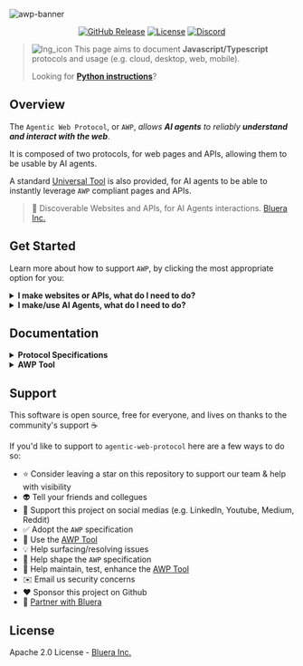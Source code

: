 ![awp-banner](https://fasplnlepuuumfjocrsu.supabase.co/storage/v1/object/public/web-assets//awp-banner-rsmrx.png)

<p align="center">
    <a href="https://github.com/blueraai/agentic-web-protocol/releases"><img alt="GitHub Release" src="https://img.shields.io/github/release/blueraai/agentic-web-protocol.svg?color=1c4afe"></a>
    <a href="https://github.com/blueraai/agentic-web-protocol/blob/main/LICENSE"><img alt="License" src="https://img.shields.io/github/license/blueraai/agentic-web-protocol.svg?color=00bf49"></a>
    <a href="https://discord.gg/7g9SrEc5yT"><img alt="Discord" src="https://img.shields.io/badge/Join-Discord-7289DA?logo=discord&logoColor=white&color=4911ff"></a>
</p>

> ![lng_icon](https://fasplnlepuuumfjocrsu.supabase.co/storage/v1/object/public/web-assets//icons8-javascript-16.png) This page aims to document **Javascript/Typescript** protocols and usage (e.g. cloud, desktop, web, mobile).
>
> Looking for [**Python instructions**](https://github.com/blueraai/agentic-web-protocol/blob/main/README.md)?

## Overview

The `Agentic Web Protocol`, or `AWP`, *allows **AI agents** to reliably **understand and interact with the web***.

It is composed of two protocols, for web pages and APIs, allowing them to be usable by AI agents.

A standard [Universal Tool](https://github.com/blueraai/universal-intelligence) is also provided, for AI agents to be able to instantly leverage `AWP` compliant pages and APIs.

> 🤖 Discoverable Websites and APIs, for AI Agents interactions. [Bluera Inc.](https://bluera.ai)

## Get Started

Learn more about how to support `AWP`, by clicking the most appropriate option for you:
<details>
<summary><strong style="display: inline; cursor: pointer; margin: 0; padding: 0;">I make websites or APIs, what do I need to do?</strong></summary>

##### Websites

- See the `AWP` *Protocol Specifications* below, and familiarize yourself with the standard `ai` parameters
- Add the appropriate `ai` parameters to your website.

> 🎉 Your website can be reliably used by any AI agent!

##### APIs

- See the `AWP` *Protocol Specifications* below, and familiarize yourself with the standard `/ai-handshake` endpoint
- Add the standard `/ai-handshake` endpoint to your API.

> 🎉 Your API can be reliably used by any AI agent!

</details>

<details>
<summary><strong style="display: inline; cursor: pointer; margin: 0; padding: 0;">I make/use AI Agents, what do I need to do?</strong></summary>
<br>

- See the `AWP` *Tool* below, and familiarize yourself with its `parseHtml` and `parseApi` methods.
- Add the `AWP` *Tool* to your AI Agent.

> 🎉 Your AI agent can now reliably use any `AWP` compliant websites or APIs!

</details>

## Documentation

<details>
<summary><strong style="display: inline; cursor: pointer; margin: 0; padding: 0;">Protocol Specifications</strong></summary>

## Protocol Specifications

### Web pages

#### Introduction

> ##### The Challenge of Web Interactivity for AI Agents
>
> Without information about what a web page is for, how it is structured, what features it provides, and how to interact with it, an AI agent has to figure out everything on its own.
>
> This is commonly done through scrappers and/or vision models aimed at guessing what the agent sees.
>
> Websites being diverse, complex, dynamic, Javascript-heavy and often moslty made of generic `<div>`s, this exercise commonly leads to unreliable parsing and broken/unintended interactions.
>
> Intelligent agents need richer semantic hints to parse and interact with these pages reliably.

The premise of `AWP` is simple: **include standard information in the HTML page** itself, for **any agent to be able to reliably understand and interact** with it.

For an agent to so, the following information needs to be attached to *meaninful* and/or *interactive* HTML tags:

1. A `description`, for it to know what it is.
2. A list of possible `interactions`, for it to know what to do.
3. A list of `prerequisites`, for it to know what to do prior to interacting.
4. A list of subsequent `features`, for it to know what those interactions lead to.

Additional optional information such as `states`, or established *accessibility* parameters (eg. `role`, `aria-*`) may also be used to complement the agent's understanding of the page.

#### Contract

Let's start with a simple example. Your agent just found this website by crawling the web:

```html
<html>
  <body>
    <form>
      This site uses cookies
      <button>Configure</button>
    </form>
    <form>
      <h1> Website name </h1>
      <label> What's next? </label>
      <input
        type="text"
        name="destination"
        required
        minlength="3"
        maxlength="30"/>
      <div>
        <button disabled> -> </button>
        <button> Back </button>
      </div>
    </form>
  </body>
</html>
```

It now needs to *understand what it is for*, to know if it can be used to answer your query, and if so, *how to interact* with it?

For all reasons described above, this often becomes a difficult and error-prone task —leading to unintended behaviors and imparing the agent's ability to act reliably on our behalf.

With `AWP`, this information is now declared in the HTML itself, through standard ***optional*** `ai-*` attributes.

```html
<html ai-description="Travel site to book flights and trains">
  <body>
    <form>
      This site uses cookies
      <button>Configure</button>
    </form>
    <form ai-description="Form to book a flight">
      <h1>
        Website name
      </h1>
      <label>
        What's next?
      </label>
      <input
        ai-ref="<input-ai-ref>"
        ai-description="Form input where to enter the destination"
        ai-interactions="input: enables the form confirmation button, given certain constraints;"
        type="text"
        name="destination"
        required
        minlength="3"
        maxlength="30"/>
      <div>
        <button
          ai-description="Confirmation button to proceed with booking a flight"
          ai-interactions="click: proceed; hover: diplay additonal information about possible flights;"
          ai-prerequisite-click="<input-ai-ref>: input destination;"
          ai-next-click="list of available flights; book a flight; login;"
          disabled>
          ->
        </button>
        <button
          ai-description="Cancel button to get back to the home page"
          ai-interactions="click: dismiss form and return to home page;"
          ai-next-click="access forms to book trains; access forms to book flights;">
          Back
        </button>
      </div>
    </form>
  </body>
</html>
```

> The web app can now be reliably **understood and used by *any* AI agents** 🙌

##### Standard Parameters

| Parameter | Description | Requirement |
|--------|-------------|----------|
| `ai-description` | A natural language description for agents to know what the element is | • Meaningful Element: `required`<br>• Interactive Element: `required`<br>• Other Element: `absent` |
| `ai-interactions` | A list of possible interactions, for agents to know what to do with the element<br><br>Format:<br><br>`<interaction>: <behavior>; <interaction>: <behavior>;..` | • Meaningful Element: `absent`<br>• Interactive Element: `required`<br>• Other Element: `absent` |
| `ai-prerequisite-<interaction>` | A list of prerequisite interactions, for agents to know what to do prior to interacting with the element<br><br>Format:<br><br>`<ai-ref>: <interaction>;..` | • Meaningful Element: `absent`<br>• Interactive Element: `optional`<br>• Other Element: `absent` |
| `ai-ref` | A unique identifier for agents to know where those prerequisite interactions should be made | • Meaningful Element: `absent`<br>• Interactive Element: `optional`<br>• Other Element: `absent` |
| `ai-next-<interaction>` | A list of subsequent features, for agents to know what those interactions lead to<br><br>Format:<br><br>`<next feature>; <next feature>;..` | • Meaningful Element: `absent`<br>• Interactive Element: `optional`<br>• Other Element: `absent` |
| `ai-state` | A natural language description of the state the component is in | • Meaningful Element: `optional`<br>• Interactive Element: `optional`<br>• Other Element: `optional` |

> An **AWP Tool** is also distributed by this library to allow any AI agent to reliably use `AWP` compliant websites.

### APIs

#### Introduction

> ##### The Challenge of API Interactivity for AI Agents
>
> Without information about what an API is for, how it is structured, what features it provides, and how to interact with it, an AI agent has to figure out everything on its own. 
>
> This is commonly passed manually as context, fetched via web crawlers attempting to find documentation online, or by spinning up additional middleware servers (eg. [mcp](https://github.com/modelcontextprotocol)) to allow them to be discoverable.

The premise of `AWP` is simple: **include standard information in the API** itself, for **any agent to be able to reliably understand and interact** with it, without requiring additional middleware servers to do so.

For an agent to know how to use any API, the following information needs to be discoverable:

1. A list of all each available `endpoints` on that API, to know what they are
2. A `description` for each endpoint, to know what they are for
3. `meta` information for each endpoint, to know how to access them
4. An `input` documentation for each endpoint, to know what to provide
5. An `output` documentation for each endpoint, to know what to expect

#### Contract

With `AWP`, the API documentation is made accessible on the API itself, with a standard `/ai-handshake` endpoint.

This allows AI agents to query `/ai-handshake`, get a complete description of the API, and know how to further interact with it.

For simplicity, and since it is a well established standard on the web, the `AWP` expects a [OpenAPI](https://swagger.io/specification/) compliant documentation to be returned by that endpoint.

Here is a simple example:
[https://editor.swagger.io](https://editor.swagger.io)

##### Standard Endpoint

| Path | Description | Type | Method | Input | Output | Requirement |
|--------|--------------------------------|----------|----------|----------|----------|----------|
| `/ai-handshake` | Standard endpoint returning a [OpenAPI](https://swagger.io/specification/) compliant documentation of the API which hosts the endpoint, excluding `/ai-handshake`, JSON or YAML based on headers | REST | GET | Headers:<br><br>`"Content-Type": "application/yaml"`(recommended)<br>or<br>`"Content-Type": "application/json"` | [OpenAPI](https://swagger.io/specification/) compliant documentation, of requested `Content-Type` (eg. YAML, JSON, text) | `required` |

> An **AWP Tool** is also distributed by this library to allow any AI agent to reliably use `AWP` compliant API.

</details>

<details>
<summary><strong style="display: inline; cursor: pointer; margin: 0; padding: 0;">AWP Tool</strong></summary>

## AWP Tool

This project also shares a [Universal Tool](https://github.com/blueraai/universal-intelligence) for your agents to be able **reliably understand and interact with the AWP compliant Web pages and APIs**.

> For more information about `Universal Tools`, see [◉ Universal Intelligence](https://github.com/blueraai/universal-intelligence)

### Installation

```bash
npm add agenticwebprotocol
```

### Usage

#### Standard

```js
import awp from "agenticwebprotocol"

// Get HTML documentation
const htmlDoc = await awp.parseHtml({ html })

// Get API documentation
const apiDoc = await awp.parseApi({ url })
```

| Method | Parameters | Return Type | Description |
|--------|------------|-------------|-------------|
| `parseHtml` | • `payload.html: string`: HTML page to parse<br>• `payload.format?: string = "YAML"`: Output format | `Promise<any>` | Parses all AWP `ai-*` parameters on the page and returns a documentation in the requested format (YAML, JSON), usable by any AI agent to reliably understand and interact with that web page |
| `parseApi` | • `payload.url: string`: URL of the API to parse<br>• `payload.authorization?: string`: Authentication header if required<br>• `payload.format?: string = "YAML"`: Output format | `Promise<any>` | Calls the standard `/ai-handshake` endpoint of that API and returns an [OpenAPI](https://swagger.io/specification/) compliant documentation of that API in the requested format (YAML, JSON), usable by any AI agent to reliably understand and interact with that API |

#### As [Universal Tool](https://github.com/blueraai/universal-intelligence)

```js
import { UniversalTool as AWP } from "agenticwebprotocol"
const awp = new AWP()

//Get HTML documentation
const [htmlDoc, htmlLogs] = awp.parseHtml({ html })

// Get API documentation
const [apiDoc, apiLogs] = awp.parseApi({ url })
```

| Method | Parameters | Return Type | Description |
|--------|------------|-------------|-------------|
| `constructor` | • `payload.verbose?: boolean \| string = "DEFAULT"`: Enable/Disable logs, or set a specific log level | `void` | Initialize a Universal Tool |
| `parseHtml` | • `payload.html: string`: HTML page to parse<br>• `payload.format?: string = "YAML"`: Output format | `Promise<[any, Record<string, any>]>` | Parses all AWP `ai-*` parameters on the page and returns a documentation in the requested format (YAML, JSON), usable by any AI agent to reliably understand and interact with that web page |
| `parseApi` | • `payload.url: string`: URL of the API to parse<br>• `payload.authorization?: string`: Authentication header if required<br>• `payload.format?: string = "YAML"`: Output format | `Promise<[any, Record<string, any>]>` | Calls the standard `/ai-handshake` endpoint of that API and returns an [OpenAPI](https://swagger.io/specification/) compliant documentation of that API in the requested format (YAML, JSON), usable by any AI agent to reliably understand and interact with that API |
| `(class).contract` | None | `Contract` | Tool description and interface specification |
| `(class).requirements` | None | `Requirement[]` | Tool configuration requirements |

#### Example Output

##### Parse HTML

###### Input

```html
<html ai-description="Travel site to book flights and trains">
  <body>
    <form 
      ai-description="Form to book a flight" 
      ai-state="pending"
      class="form-booking-flight">
      <h1>
        Book a flight
      </h1>
      <label>
        Where to?
      </label>
      <input
        ai-ref="<input-ai-ref>"
        ai-description="Form input where to enter the destination"
        ai-interactions="input: enables the form confirmation button, given certain constraints;"
        role="destination-input"
        aria-required="true"
        alt="destination input"
        type="text"
        id="destination"
        name="destination"
        required
        minlength="3"
        maxlength="30"
        size="10" />
      <div>
        <button
          ai-description="Confirmation button to proceed with booking a flight"
          ai-interactions="click: proceed; hover: diplay additonal information about possible flights;"
          ai-prerequisite-click="<input-ai-ref>: input destination;"
          ai-next-click="list of available flights; book a flight; login;"
          aria-disabled="true"
          disabled>
          See available flights
        </button>
        <button
          ai-description="Cancel button to get back to the home page"
          ai-interactions="click: dismiss form and return to home page;"
          ai-next-click="access forms to book trains; access forms to book flights;">
          Back
        </button>
      </div>
    </form>
  </body>
</html>
```

###### Output

```yaml
elements:
- selector: html
  description: Travel site to book flights and trains
  contains:
  - selector: html body form.form-booking-flight
    description: Form to book a flight
    state: pending
    content: Book a flight Where to?
    contains:
    - selector: html body form.form-booking-flight input#destination[name='destination'][type='text'][role='destination-input']
      description: Form input where to enter the destination
      available_interactions:
      - type: input
        description: enables the form confirmation button, given certain constraints
      attributes:
        name: destination
        role: destination-input
        alt: destination input
        aria-required: 'true'
        maxlength: 30
        minlength: 3
        required: true
        type: text
    - selector: html body form.form-booking-flight div button
      description: Confirmation button to proceed with booking a flight
      content: See available flights
      available_interactions:
      - type: click
        description: proceed
        prerequisites:
        - selector: html body form.form-booking-flight input#destination[name='destination'][type='text'][role='destination-input']
          interaction: input destination
        next_features:
        - list of available flights
        - book a flight
        - login
      - type: hover
        description: diplay additonal information about possible flights
      attributes:
        aria-disabled: 'true'
    - selector: html body form.form-booking-flight div button:nth-of-type(2)
      description: Cancel button to get back to the home page
      content: Back
      available_interactions:
      - type: click
        description: dismiss form and return to home page
        next_features:
        - access forms to book trains
        - access forms to book flights
```

> YAML (default) or JSON per requested format. 
> 
> YAML recommended for improved token efficiency and stability.

##### Parse API

###### Input

`GET https//example.api.com/ai-handshake`

###### Output

[OpenAPI](https://swagger.io/specification/) compliant documentation, YAML (default) or JSON per requested format.

Example available [here](https://editor.swagger.io).

> **Tip**: Tools like [Swagger](https://swagger.io) can automatically generate a [OpenAPI](https://swagger.io/specification/) compliant documentation for your API which you may serve at `/ai-handshake`. They usually also provide no-code UIs to display and interact wich that documentation on the web (eg. [Swagger UI](https://editor.swagger.io)).

#### Playground

A ready-made playground is available to help familiarize yourself with the AWP protocols and tools.

```sh
npm install && npm run build && python playground/web/server.py 
# Access playground in your browser: http://localhost:8000/playground/web/
```

### Cross-Platform Support

![lng_icon](https://fasplnlepuuumfjocrsu.supabase.co/storage/v1/object/public/web-assets//icons8-python-16.png) ![lng_icon](https://fasplnlepuuumfjocrsu.supabase.co/storage/v1/object/public/web-assets//icons8-javascript-16.png) The `AWP` tool can be used across **all platforms** (cloud, desktop, web, mobile).

- ![lng_icon](https://fasplnlepuuumfjocrsu.supabase.co/storage/v1/object/public/web-assets//icons8-python-16.png) [How to use natively with `python` (cloud, desktop)](https://github.com/blueraai/agentic-web-protocol/blob/main/README.md)
- ![lng_icon](https://fasplnlepuuumfjocrsu.supabase.co/storage/v1/object/public/web-assets//icons8-javascript-16.png) [How to use on the web, or in web-native apps, with `javascript/typescript` (cloud, desktop, web, mobile)](https://github.com/blueraai/agentic-web-protocol/blob/main/README_WEB.md)

</details>

## Support

This software is open source, free for everyone, and lives on thanks to the community's support ☕

If you'd like to support to `agentic-web-protocol` here are a few ways to do so:

- ⭐ Consider leaving a star on this repository to support our team & help with visibility
- 👽 Tell your friends and collegues
- 📰 Support this project on social medias (e.g. LinkedIn, Youtube, Medium, Reddit)
- ✅ Adopt the `AWP` specification
- 💪 Use the [AWP Tool](https://pypi.org/project/agentic-web-protocol/)
- 💡 Help surfacing/resolving issues
- 💭 Help shape the `AWP` specification
- 🔧 Help maintain, test, enhance the [AWP Tool](https://github.com/blueraai/agentic-web-protocol/blob/main/awp/)
- ✉️ Email us security concerns
- ❤️ Sponsor this project on Github
- 🤝 [Partner with Bluera](mailto:contact@bluera.ai)


## License

Apache 2.0 License - [Bluera Inc.](https://bluera.ai)